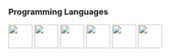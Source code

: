 ### Programming Languages
<img width ='48px' src ='https://raw.githubusercontent.com/rahulbanerjee26/githubProfileReadmeGenerator/main/icons/rust.svg'> </a>
<img width ='48px' src ='https://raw.githubusercontent.com/rahulbanerjee26/githubProfileReadmeGenerator/main/icons/go.svg'> </a>
<img width ='48px' src ='https://raw.githubusercontent.com/rahulbanerjee26/githubProfileReadmeGenerator/main/icons/cpp.svg'> </a>
<img width ='48px' src ='https://raw.githubusercontent.com/rahulbanerjee26/githubProfileReadmeGenerator/main/icons/css.svg'> </a>
<img width ='48px' src ='https://raw.githubusercontent.com/rahulbanerjee26/githubProfileReadmeGenerator/main/icons/html.svg'> </a>
<img width ='48px' src ='https://raw.githubusercontent.com/rahulbanerjee26/githubProfileReadmeGenerator/main/icons/javascript.svg'> </a>
